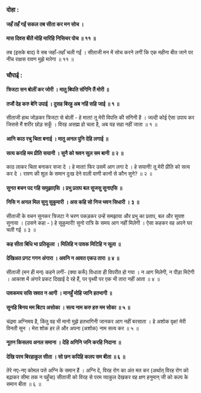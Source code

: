 ### दोहा :

#### जहँ तहँ गईं सकल तब सीता कर मन सोच ।
#### मास दिवस बीतें मोहि मारिहि निसिचर पोच ॥ ११ ॥

तब (इसके बाद) वे सब जहाँ-तहाँ चली गईं । सीताजी मन में सोच करने लगीं कि एक महीना बीत जाने पर नीच राक्षस रावण मुझे मारेगा ॥ ११ ॥

### चौपाई :

#### त्रिजटा सन बोलीं कर जोरी । मातु बिपति संगिनि तैं मोरी ॥
#### तजौं देह करु बेगि उपाई । दुसह बिरहु अब नहिं सहि जाई ॥ १ ॥

सीताजी हाथ जोड़कर त्रिजटा से बोलीं - हे माता! तू मेरी विपत्ति की संगिनी है । जल्दी कोई ऐसा उपाय कर जिससे मैं शरीर छोड़ सकूँ । विरह असह्म हो चला है, अब यह सहा नहीं जाता ॥ १ ॥

#### आनि काठ रचु चिता बनाई । मातु अनल पुनि देहि लगाई ॥
#### सत्य करहि मम प्रीति सयानी । सुनै को श्रवन सूल सम बानी ॥ २ ॥

काठ लाकर चिता बनाकर सजा दे । हे माता! फिर उसमें आग लगा दे । हे सयानी! तू मेरी प्रीति को सत्य कर दे । रावण की शूल के समान दुःख देने वाली वाणी कानों से कौन सुने? ॥ २ ॥

#### सुनत बचन पद गहि समुझाएसि । प्रभु प्रताप बल सुजसु सुनाएसि ॥
#### निसि न अनल मिल सुनु सुकुमारी । अस कहि सो निज भवन सिधारी । ३ ॥

सीताजी के वचन सुनकर त्रिजटा ने चरण पकड़कर उन्हें समझाया और प्रभु का प्रताप, बल और सुयश सुनाया । (उसने कहा - ) हे सुकुमारी! सुनो रात्रि के समय आग नहीं मिलेगी । ऐसा कहकर वह अपने घर चली गई ॥ ३ ॥

#### कह सीता बिधि भा प्रतिकूला । मिलिहि न पावक मिटिहि न सूला ॥
#### देखिअत प्रगट गगन अंगारा । अवनि न आवत एकउ तारा ॥ ४ ॥

सीताजी (मन ही मन) कहने लगीं- (क्या करूँ) विधाता ही विपरीत हो गया । न आग मिलेगी, न पीड़ा मिटेगी । आकाश में अंगारे प्रकट दिखाई दे रहे हैं, पर पृथ्वी पर एक भी तारा नहीं आता ॥ ४ ॥

#### पावकमय ससि स्रवत न आगी । मानहुँ मोहि जानि हतभागी ॥
#### सुनहि बिनय मम बिटप असोका । सत्य नाम करु हरु मम सोका ॥ ५ ॥

चंद्रमा अग्निमय है, किंतु वह भी मानो मुझे हतभागिनी जानकर आग नहीं बरसाता । हे अशोक वृक्ष! मेरी विनती सुन । मेरा शोक हर ले और अपना (अशोक) नाम सत्य कर ॥ ५ ॥

#### नूतन किसलय अनल समाना । देहि अगिनि जनि करहि निदाना ॥
#### देखि परम बिरहाकुल सीता । सो छन कपिहि कलप सम बीता ॥ ६ ॥

तेरे नए-नए कोमल पत्ते अग्नि के समान हैं । अग्नि दे, विरह रोग का अंत मत कर (अर्थात् विरह रोग को बढ़ाकर सीमा तक न पहुँचा) सीताजी को विरह से परम व्याकुल देखकर वह क्षण हनुमान् जी को कल्प के समान बीता ॥ ६ ॥